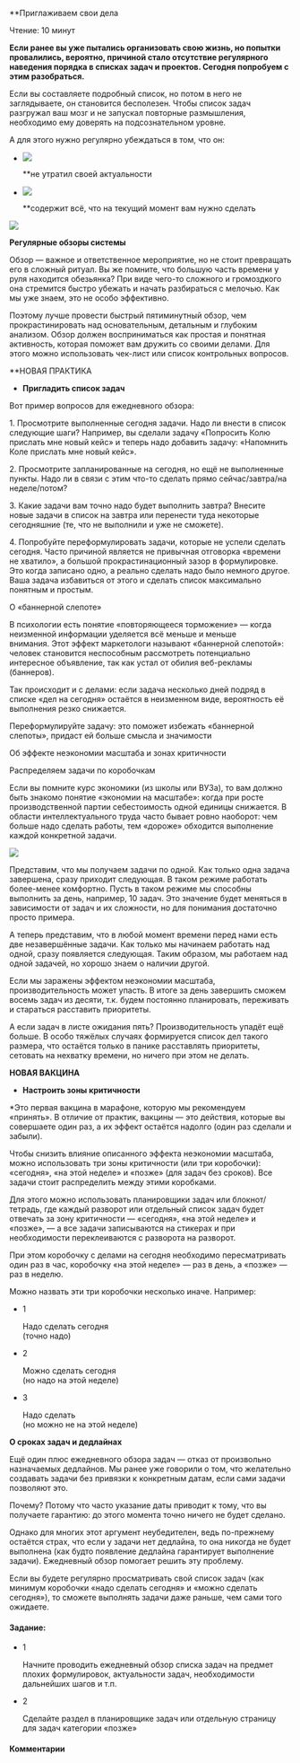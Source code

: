 **Приглаживаем свои дела

Чтение: 10 минут

**Если ранее вы уже пытались организовать свою жизнь, но попытки провалились, вероятно, причиной стало отсутствие регулярного наведения порядка в списках задач и проектов. Сегодня попробуем с этим разобраться.**  

Если вы составляете подробный список, но потом в него не заглядываете, он становится бесполезен. Чтобы список задач разгружал ваш мозг и не запускал повторные размышления, необходимо ему доверять на подсознательном уровне.  
  
А для этого нужно регулярно убеждаться в том, что он:  

- ![](https://static.tildacdn.com/tild6461-6364-4561-b636-316566313063/Group_2844.png)
    
    **не утратил своей актуальности  
    
- ![](https://static.tildacdn.com/tild3731-3239-4336-b662-326131386138/Group_2844.png)
    
    **содержит всё, что на текущий момент вам нужно сделать  
    

![](https://static.tildacdn.com/tild3166-6632-4163-b566-326565643135/__-_.png)

**Регулярные обзоры системы**  

Обзор — важное и ответственное мероприятие, но не стоит превращать его в сложный ритуал. Вы же помните, что большую часть времени у руля находится обезьянка? При виде чего-то сложного и громоздкого она стремится быстро убежать и начать разбираться с мелочью. Как мы уже знаем, это не особо эффективно.  
  
Поэтому лучше провести быстрый пятиминутный обзор, чем прокрастинировать над основательным, детальным и глубоким анализом. Обзор должен восприниматься как простая и понятная активность, которая поможет вам дружить со своими делами. Для этого можно использовать чек-лист или список контрольных вопросов.  

**НОВАЯ ПРАКТИКА

- **Пригладить список задач**  

Вот пример вопросов для ежедневного обзора:  
  
1. Просмотрите выполненные сегодня задачи. Надо ли внести в список следующие шаги? Например, вы сделали задачу «Попросить Колю прислать мне новый кейс» и теперь надо добавить задачу: «Напомнить Коле прислать мне новый кейс».  
  
2. Просмотрите запланированные на сегодня, но ещё не выполненные пункты. Надо ли в связи с этим что-то сделать прямо сейчас/завтра/на неделе/потом?  
  
3. Какие задачи вам точно надо будет выполнить завтра? Внесите новые задачи в список на завтра или перенести туда некоторые сегодняшние (те, что не выполнили и уже не сможете).  
  
4. Попробуйте переформулировать задачи, которые не успели сделать сегодня. Часто причиной является не привычная отговорка «времени не хватило», а большой прокрастинационный зазор в формулировке. Это когда записано одно, а реально сделать надо было немного другое. Ваша задача избавиться от этого и сделать список максимально понятным и простым.  

О «баннерной слепоте»  

В психологии есть понятие «повторяющееся торможение» — когда неизменной информации уделяется всё меньше и меньше внимания. Этот эффект маркетологи называют «баннерной слепотой»: человек становится неспособным рассмотреть потенциально интересное объявление, так как устал от обилия веб-рекламы (баннеров).  
  
Так происходит и с делами: если задача несколько дней подряд в списке «дел на сегодня» остаётся в неизменном виде, вероятность её выполнения резко снижается.  

Переформулируйте задачу: это поможет избежать «баннерной слепоты», придаст ей больше смысла и значимости

Об эффекте неэкономии масштаба и зонах критичности  

Распределяем задачи по коробочкам

Если вы помните курс экономики (из школы или ВУЗа), то вам должно быть знакомо понятие «экономии на масштабе»: когда при росте производственной партии себестоимость одной единицы снижается. В области интеллектуального труда часто бывает ровно наоборот: чем больше надо сделать работы, тем «дороже» обходится выполнение каждой конкретной задачи.  

![](https://static.tildacdn.com/tild3639-3132-4362-b530-376634336361/_15__300dpi_1.jpg)

Представим, что мы получаем задачи по одной. Как только одна задача завершена, сразу приходит следующая. В таком режиме работать более-менее комфортно. Пусть в таком режиме мы способны выполнить за день, например, 10 задач. Это значение будет меняться в зависимости от задач и их сложности, но для понимания достаточно просто примера.  
  
А теперь представим, что в любой момент времени перед нами есть две незавершённые задачи. Как только мы начинаем работать над одной, сразу появляется следующая. Таким образом, мы работаем над одной задачей, но хорошо знаем о наличии другой.  
  
Если мы заражены эффектом неэкономии масштаба, производительность может упасть. В итоге за день завершить сможем восемь задач из десяти, т.к. будем постоянно планировать, переживать и стараться расставить приоритеты.  
  
А если задач в листе ожидания пять? Производительность упадёт ещё больше. В особо тяжёлых случаях формируется список дел такого размера, что остаётся только в панике расставлять приоритеты, сетовать на нехватку времени, но ничего при этом не делать.

**НОВАЯ ВАКЦИНА**

- **Настроить зоны критичности**

*Это первая вакцина в марафоне, которую мы рекомендуем «принять». В отличие от практик, вакцины — это действия, которые вы совершаете один раз, а их эффект остаётся надолго (один раз сделали и забыли).  
  
Чтобы снизить влияние описанного эффекта неэкономии масштаба, можно использовать три зоны критичности (или три коробочки): «сегодня», «на этой неделе» и «позже» (для задач без сроков). Все задачи стоит распределить между этими коробками.  
  
Для этого можно использовать планировщики задач или блокнот/тетрадь, где каждый разворот или отдельный список задач будет отвечать за зону критичности — «сегодня», «на этой неделе» и «позже», — а все задачи записываются на стикерах и при необходимости переклеиваются с разворота на разворот.  
  
При этом коробочку с делами на сегодня необходимо пересматривать один раз в час, коробочку «на этой неделе» — раз в день, а «позже» — раз в неделю.  
  
Можно назвать эти три коробочки несколько иначе. Например:  

- 1
    
    Надо сделать сегодня  
    (точно надо)
    
- 2
    
    Можно сделать сегодня  
    (но надо на этой неделе)
    
- 3
    
    Надо сделать  
    (но можно не на этой неделе)
    

**О сроках задач и дедлайнах**

Ещё один плюс ежедневного обзора задач — отказ от произвольно назначаемых дедлайнов. Мы ранее уже говорили о том, что желательно создавать задачи без привязки к конкретным датам, если сами задачи позволяют это.  
  
Почему? Потому что часто указание даты приводит к тому, что вы получаете гарантию: до этого момента точно ничего не будет сделано.  
  
Однако для многих этот аргумент неубедителен, ведь по-прежнему остаётся страх, что если у задачи нет дедлайна, то она никогда не будет выполнена (как будто появление дедлайна гарантирует выполнение задачи). Ежедневный обзор помогает решить эту проблему.  
  
Если вы будете регулярно просматривать свой список задач (как минимум коробочки «надо сделать сегодня» и «можно сделать сегодня»), то сможете выполнять задачи даже раньше, чем сами того ожидаете.  

#### Задание:

- 1
    
    Начните проводить ежедневный обзор списка задач на предмет плохих формулировок, актуальности задач, необходимости дальнейших шагов и т.п.
    
- 2
    
    Сделайте раздел в планировщике задач или отдельную страницу для задач категории «позже»


#### Комментарии
